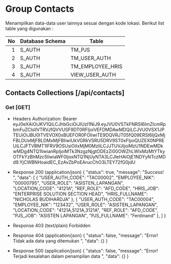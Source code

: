# Group Contacts

Menampilkan data-data user lainnya sesuai dengan kode lokasi. Berikut list table yang digunakan :

No | Database Schema | Table
--:| ---- | -----------
 1 | S_AUTH  | TM_PJS
 2 | S_AUTH  | TM_USER_AUTH
 3 | S_AUTH  | TM_EMPLOYEE_HRIS
 4 | S_AUTH  | VIEW_USER_AUTH

## Contacts Collections [/api/contacts]

### Get [GET]

+ Headers
	Authorization: Bearer eyJ0eXAiOiJKV1QiLCJhbGciOiJIUzI1NiJ9.eyJVU0VSTkFNRSI6ImZlcmRpbmFuZCIsIlVTRVJfQVVUSF9DT0RFIjoiVEFDMDAwMDQiLCJVU0VSX1JPTEUiOiJBU0lTVEVOX0xBUEFOR0FOIiwiTE9DQVRJT05fQ09ERSI6IjQxMjFBLDUxMjFBLDMxMjFBIiwiUkVGRkVSRU5DRV9ST0xFIjoiQUZEX0NPREUiLCJFTVBMT1lFRV9OSUsiOiIxMjM0MzIiLCJJTUVJIjoiMzU1NDEwMDkwMDg4NTQ1IiwianRpIjoiMTk3NzgzNjgtODEzZi00OWZhLWIxMzMtYTkyOTFkYzBhMzc5IiwiaWF0IjoxNTQ1NjUyNTA3LCJleHAiOjE1NDYyNTczMDd9.YjCWBNHoaidEC_EzAvZbPoEArucChO3LTEY72fG0jdU

+ Response 200 (application/json)
	{
		"status": true,
		"message": "Success! ",
		"data": [
			{
				"USER_AUTH_CODE": "TAC00002",
				"EMPLOYEE_NIK": "00000795",
				"USER_ROLE": "ASISTEN_LAPANGAN",
				"LOCATION_CODE": "4121A",
				"REF_ROLE": "AFD_CODE",
				"HRIS_JOB": "ENTERPRISE SOLUTION SECTION HEAD",
				"HRIS_FULLNAME": "NICHOLAS BUDIHARDJA"
			},
			{
				"USER_AUTH_CODE": "TAC00004",
				"EMPLOYEE_NIK": "123432",
				"USER_ROLE": "ASISTEN_LAPANGAN",
				"LOCATION_CODE": "4121A,5121A,3121A",
				"REF_ROLE": "AFD_CODE",
				"PJS_JOB": "ASISTEN LAPANGAN",
				"PJS_FULLNAME": "Ferdinand"
			},
		]
	}

+ Response 403 (text/plain)
	Forbidden

+ Response 404 (application/json)
	{
		"status": false,
		"message": "Error! Tidak ada data yang ditemukan ",
		"data": {}
	}

+ Response 500 (application/json)
	{
		"status": false,
		"message": "Error! Terjadi kesalahan dalam penampilan data ",
		"data": {}
	}